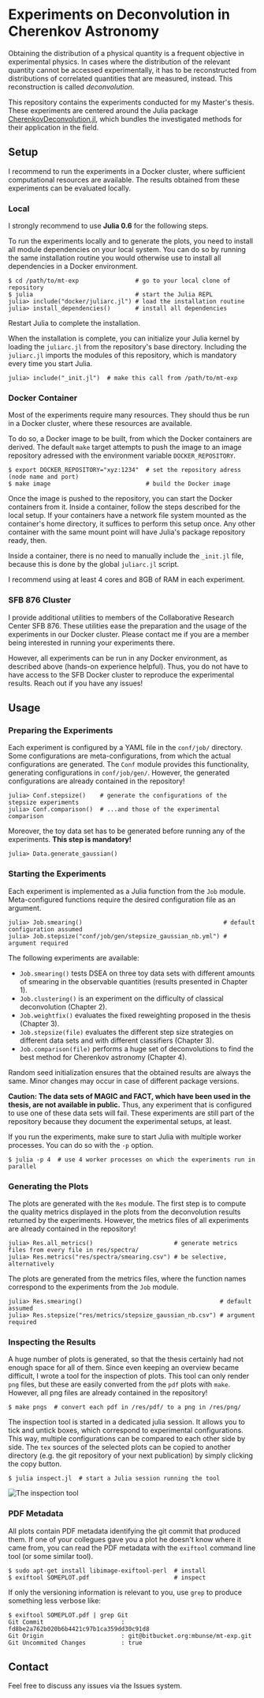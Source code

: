 # Experiments on Deconvolution in Cherenkov Astronomy

Obtaining the distribution of a physical quantity is a frequent objective in experimental physics.
In cases where the distribution of the relevant quantity cannot be accessed experimentally,
it has to be reconstructed from distributions of correlated quantities that are measured, instead.
This reconstruction is called *deconvolution*.

This repository contains the experiments conducted for my Master's thesis.
These experiments are centered around the Julia package
[CherenkovDeconvolution.jl](https://github.com/mirkobunse/CherenkovDeconvolution.jl),
which bundles the investigated methods for their application in the field.


## Setup

I recommend to run the experiments in a Docker cluster, where sufficient computational
resources are available.
The results obtained from these experiments can be evaluated locally.

### Local

I strongly recommend to use **Julia 0.6** for the following steps.

To run the experiments locally and to generate the plots, you need to install all module
dependencies on your local system.
You can do so by running the same installation routine you would otherwise use to install
all dependencies in a Docker environment.

    $ cd /path/to/mt-exp                # go to your local clone of repository
    $ julia                             # start the Julia REPL
    julia> include("docker/juliarc.jl") # load the installation routine
    julia> install_dependencies()       # install all dependencies

Restart Julia to complete the installation.

When the installation is complete, you can initialize your Julia kernel by loading the
`juliarc.jl` from the repository's base directory.
Including the `juliarc.jl` imports the modules of this repository, which is mandatory
every time you start Julia.

    julia> include("_init.jl")  # make this call from /path/to/mt-exp


### Docker Container

Most of the experiments require many resources.
They should thus be run in a Docker cluster, where these resources are available.

To do so, a Docker image to be built, from which the Docker containers are derived.
The default `make` target attempts to push the image to an image repository adressed with
the environment variable `DOCKER_REPOSITORY`.

    $ export DOCKER_REPOSITORY="xyz:1234"  # set the repository adress (node name and port)
    $ make image                           # build the Docker image

Once the image is pushed to the repository, you can start the Docker containers from it.
Inside a container, follow the steps described for the local setup.
If your containers have a network file system mounted as the container's home directory,
it suffices to perform this setup once.
Any other container with the same mount point will have Julia's package repository ready,
then.

Inside a container, there is no need to manually include the `_init.jl` file, because this
is done by the global `juliarc.jl` script.

I recommend using at least 4 cores and 8GB of RAM in each experiment.


### SFB 876 Cluster

I provide additional utilities to members of the Collaborative Research Center SFB 876.
These utilities ease the preparation and the usage of the experiments in our Docker cluster.
Please contact me if you are a member being interested in running your experiments there.

However, all experiments can be run in any Docker environment, as described above
(hands-on experience helpful).
Thus, you do not have to have access to the SFB Docker cluster to reproduce the experimental
results. Reach out if you have any issues!



## Usage

### Preparing the Experiments

Each experiment is configured by a YAML file in the `conf/job/` directory.
Some configurations are meta-configurations, from which the actual configurations are generated.
The `Conf` module provides this functionality, generating configurations in `conf/job/gen/`.
However, the generated configurations are already contained in the repository!

    julia> Conf.stepsize()    # generate the configurations of the stepsize experiments
    julia> Conf.comparison()  # ...and those of the experimental comparison

Moreover, the toy data set has to be generated before running any of the experiments.
**This step is mandatory!**

    julia> Data.generate_gaussian()


### Starting the Experiments

Each experiment is implemented as a Julia function from the `Job` module.
Meta-configured functions require the desired configuration file as an argument.

    julia> Job.smearing()                                        # default configuration assumed
    julia> Job.stepsize("conf/job/gen/stepsize_gaussian_nb.yml") # argument required

The following experiments are available:

- `Job.smearing()` tests DSEA on three toy data sets with different amounts of smearing in
  the observable quantities (results presented in Chapter 1).
- `Job.clustering()` is an experiment on the difficulty of classical deconvolution (Chapter 2).
- `Job.weightfix()` evaluates the fixed reweighting proposed in the thesis (Chapter 3).
- `Job.stepsize(file)` evaluates the different step size strategies on different data sets
  and with different classifiers (Chapter 3).
- `Job.comparison(file)` performs a huge set of deconvolutions to find the best method for
  Cherenkov astronomy (Chapter 4).

Random seed initialization ensures that the obtained results are always the same.
Minor changes may occur in case of different package versions.

**Caution: The data sets of MAGIC and FACT, which have been used in the thesis, are not available in public.**
Thus, any experiment that is configured to use one of these data sets
will fail. These experiments are still part of the repository because they document the
experimental setups, at least.

If you run the experiments, make sure to start Julia with multiple worker processes.
You can do so with the `-p` option.

    $ julia -p 4  # use 4 worker processes on which the experiments run in parallel


### Generating the Plots

The plots are generated with the `Res` module.
The first step is to compute the quality metrics displayed in the plots from the deconvolution
results returned by the experiments.
However, the metrics files of all experiments are already contained in the repository!

    julia> Res.all_metrics()                       # generate metrics files from every file in res/spectra/
    julia> Res.metrics("res/spectra/smearing.csv") # be selective, alternatively

The plots are generated from the metrics files, where the function names correspond to the
experiments from the `Job` module.

    julia> Res.smearing()                                       # default assumed
    julia> Res.stepsize("res/metrics/stepsize_gaussian_nb.csv") # argument required


### Inspecting the Results

A huge number of plots is generated, so that the thesis certainly had not enough space for all of them.
Since even keeping an overview became difficult, I wrote a tool for the inspection of plots.
This tool can only render `png` files, but these are easily converted from the `pdf` plots with `make`.
However, all png files are already contained in the repository!

    $ make pngs  # convert each pdf in /res/pdf/ to a png in /res/png/

The inspection tool is started in a dedicated julia session.
It allows you to tick and untick boxes, which correspond to experimental configurations.
This way, multiple configurations can be compared to each other side by side.
The `tex` sources of the selected plots can be copied to another directory (e.g. the git
repository of your next publication) by simply clicking the copy button.

    $ julia inspect.jl  # start a Julia session running the tool

![The inspection tool](doc/inspect.png "The inspection tool")


### PDF Metadata

All plots contain PDF metadata identifying the git commit that produced them.
If one of your collegues gave you a plot he doesn't know where it came from, you can read
the PDF metadata with the `exiftool` command line tool (or some similar tool).

    $ sudo apt-get install libimage-exiftool-perl  # install
    $ exiftool SOMEPLOT.pdf                        # inspect

If only the versioning information is relevant to you, use `grep` to produce something less
verbose like:

    $ exiftool SOMEPLOT.pdf | grep Git
    Git Commit                      : fd8be2a762b020b6b4421c97b1ca359dd30c91d8
    Git Origin                      : git@bitbucket.org:mbunse/mt-exp.git
    Git Uncommited Changes          : true



## Contact

Feel free to discuss any issues via the Issues system.


